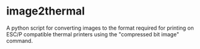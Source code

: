 image2thermal
=============

A python script for converting images to the format required for printing on ESC/P compatible thermal printers using the "compressed bit image" command.
